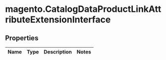 # magento.CatalogDataProductLinkAttributeExtensionInterface

## Properties
Name | Type | Description | Notes
------------ | ------------- | ------------- | -------------


